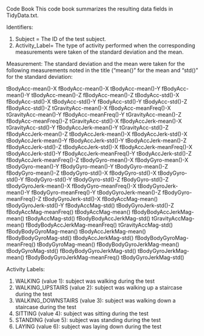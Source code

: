 Code Book
This code book summarizes the resulting data fields in TidyData.txt.

Identifiers:

1. Subject = The ID of the test subject.
2. Activity_Label= The type of activity performed when the corresponding measurements were taken of the standard deviation and the mean.

Measurement:
 The standard deviation and the mean were taken for the following measurements noted in the title (“mean()” for the mean and “std()” for the standard deviation:
 
tBodyAcc-mean()-X			fBodyAcc-mean()-X
tBodyAcc-mean()-Y			fBodyAcc-mean()-Y
tBodyAcc-mean()-Z			fBodyAcc-mean()-Z
tBodyAcc-std()-X			fBodyAcc-std()-X
tBodyAcc-std()-Y			fBodyAcc-std()-Y
tBodyAcc-std()-Z			fBodyAcc-std()-Z
tGravityAcc-mean()-X		fBodyAcc-meanFreq()-X
tGravityAcc-mean()-Y		fBodyAcc-meanFreq()-Y
tGravityAcc-mean()-Z		fBodyAcc-meanFreq()-Z
tGravityAcc-std()-X			fBodyAccJerk-mean()-X
tGravityAcc-std()-Y			fBodyAccJerk-mean()-Y
tGravityAcc-std()-Z			fBodyAccJerk-mean()-Z
tBodyAccJerk-mean()-X		fBodyAccJerk-std()-X
tBodyAccJerk-mean()-Y		fBodyAccJerk-std()-Y
tBodyAccJerk-mean()-Z		fBodyAccJerk-std()-Z
tBodyAccJerk-std()-X		fBodyAccJerk-meanFreq()-X
tBodyAccJerk-std()-Y		fBodyAccJerk-meanFreq()-Y
tBodyAccJerk-std()-Z		fBodyAccJerk-meanFreq()-Z
tBodyGyro-mean()-X		fBodyGyro-mean()-X
tBodyGyro-mean()-Y		fBodyGyro-mean()-Y
tBodyGyro-mean()-Z		fBodyGyro-mean()-Z
tBodyGyro-std()-X			fBodyGyro-std()-X
tBodyGyro-std()-Y			fBodyGyro-std()-Y
tBodyGyro-std()-Z			fBodyGyro-std()-Z
tBodyGyroJerk-mean()-X		fBodyGyro-meanFreq()-X
tBodyGyroJerk-mean()-Y		fBodyGyro-meanFreq()-Y
tBodyGyroJerk-mean()-Z		fBodyGyro-meanFreq()-Z
tBodyGyroJerk-std()-X		fBodyAccMag-mean()
tBodyGyroJerk-std()-Y		fBodyAccMag-std()
tBodyGyroJerk-std()-Z		fBodyAccMag-meanFreq()
tBodyAccMag-mean()		fBodyBodyAccJerkMag-mean()
tBodyAccMag-std()			fBodyBodyAccJerkMag-std()
tGravityAccMag-mean()		fBodyBodyAccJerkMag-meanFreq()
tGravityAccMag-std()		fBodyBodyGyroMag-mean()
tBodyAccJerkMag-mean()		fBodyBodyGyroMag-std()
tBodyAccJerkMag-std()		fBodyBodyGyroMag-meanFreq()
tBodyGyroMag-mean()		fBodyBodyGyroJerkMag-mean()
tBodyGyroMag-std()      		fBodyBodyGyroJerkMag-std()
tBodyGyroJerkMag-mean() 		fBodyBodyGyroJerkMag-meanFreq()
tBodyGyroJerkMag-std()		

Activity Labels:

1.  WALKING (value 1): subject was walking during the test
2.  WALKING_UPSTAIRS (value 2): subject was walking up a staircase during the test
3.  WALKING_DOWNSTAIRS (value 3): subject was walking down a staircase during the test
4.  SITTING (value 4): subject was sitting during the test
5.  STANDING (value 5): subject was standing during the test
6.  LAYING (value 6): subject was laying down during the test

